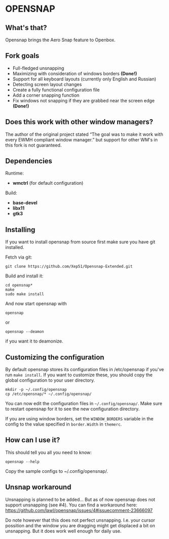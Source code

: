 OPENSNAP
==========

What's that?
------------
Opensnap brings the Aero Snap feature to Openbox.

Fork goals
------------

* Full-fledged unsnapping
* Maximizing with consideration of windows borders __(Done!)__
* Support for all keyboard layouts (currently only English and Russian)
* Detecting screen layout changes
* Сreate a fully functional configuration file
* Add a corner snapping function
* Fix windows not snapping if they are grabbed near the screen edge __(Done!)__


Does this work with other window managers?
------------------------------------------
The author of the original project stated “The goal was to make it work with every EWMH compliant window manager.” but support for other WM's in this fork is not guaranteed.

Dependencies
-------------
Runtime:
* __wmctrl__ (for default configuration)

Build:
* __base-devel__
* __libx11__
* __gtk3__

Installing
----------
If you want to install opensnap from source first make sure you have git installed.

Fetch via git:

    git clone https://github.com/Xep51/Opensnap-Extended.git

Build and install it:

    cd opensnap*
    make
    sudo make install

And now start opensnap with

    opensnap

or

    opensnap --deamon

if you want it to deamonize.
    
Customizing the configuration
-----------------------------
By default opensnap stores its configuration files in /etc/opensnap if you've run `make install`.
If you want to customize these, you should copy the global configuration to your user directory.

    mkdir -p ~/.config/opensnap
    cp /etc/opensnap/* ~/.config/opensnap/

You can now edit the configuration files in `~/.config/opensnap/`. Make sure to restart opensnap for it to see the new configuration directory.

If you are using window borders, set the `WINDOW_BORDERS` variable in the config to the value specified in `border.Width` in `themerc`.

How can I use it?
-----------------
This should tell you all you need to know:

    opensnap --help

Copy the sample configs to ~/.config/opensnap/.

Unsnap workaround
-----------------

Unsnapping is planned to be added...
But as of now opensnap does not support unsnapping (see #4).
You can find a workaround here: https://github.com/lawl/opensnap/issues/4#issuecomment-23666097

Do note however that this does not perfect unsnapping. I.e. your cursor possition and the window you are dragging might get displaced a bit on unsnapping. But it does work well enough for daily use.
